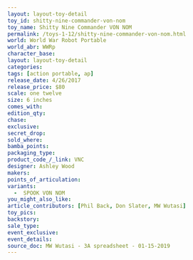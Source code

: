 ```yaml
---
layout: layout-toy-detail 
toy_id: shitty-nine-commander-von-nom
toy_name: Shitty Nine Commander VON NOM
permalink: /toys-1-12/shitty-nine-commander-von-nom.html
world: World War Robot Portable
world_abr: WWRp
character_base: 
layout: layout-toy-detail
categories: 
tags: [action portable, ap] 
release_date: 4/26/2017
release_price: $80 
scale: one twelve
size: 6 inches
comes_with: 
edition_qty: 
chase: 
exclusive: 
secret_drop: 
sold_where: 
bamba_points: 
packaging_type: 
product_code_/_link: VNC
designer: Ashley Wood
makers: 
points_of_articulation: 
variants: 
  -  SPOOK VON NOM
you_might_also_like: 
article_contributors: [Phil Back, Don Slater, MW Wutasi]
toy_pics: 
backstory: 
sale_type: 
event_exclusive: 
event_details: 
source_doc: MW Wutasi - 3A spreadsheet - 01-15-2019
---
```

 